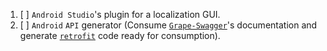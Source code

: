 1. [ ] `Android Studio`'s plugin for a localization GUI.
2. [ ] `Android` `API` generator (Consume [`Grape-Swagger`][1]'s documentation and generate [`retrofit`][2] code ready for consumption).

[1]:https://github.com/tim-vandecasteele/grape-swagger
[2]:https://github.com/square/retrofit
